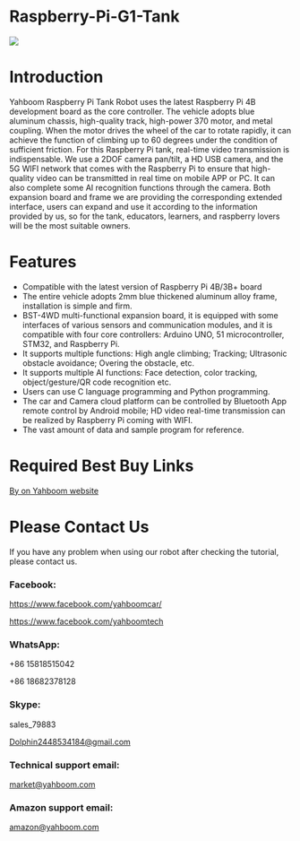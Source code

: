 # Raspberry-Pi-G1-Tank
![](https://github.com/YahboomTechnology/Raspberry-pi-G1-Tank/blob/master/Yahboom_PiTank.jpg)
# Introduction
Yahboom Raspberry Pi Tank Robot uses the latest Raspberry Pi 4B development board as the core controller. The vehicle adopts blue aluminum chassis, high-quality track, high-power 370 motor, and metal coupling. When the motor drives the wheel of the car to rotate rapidly, it can achieve the function of climbing up to 60 degrees under the condition of sufficient friction. For this Raspberry Pi tank, real-time video transmission is indispensable. We use a 2DOF camera pan/tilt, a HD USB camera, and the 5G WIFI network that comes with the Raspberry Pi to ensure that high-quality video can be transmitted in real time on mobile APP or PC. It can also complete some AI recognition functions through the camera. Both expansion board and frame we are providing the corresponding extended interface, users can expand and use it according to the information provided by us, so for the tank, educators, learners, and raspberry lovers will be the most suitable owners.

# Features
* Compatible with the latest version of Raspberry Pi 4B/3B+ board
* The entire vehicle adopts 2mm blue thickened aluminum alloy frame, installation is simple and firm.
* BST-4WD multi-functional expansion board, it is equipped with some interfaces of various sensors and communication modules, and it is compatible with four core controllers: Arduino UNO, 51 microcontroller, STM32, and Raspberry Pi.
* It supports multiple functions: High angle climbing; Tracking; Ultrasonic obstacle avoidance; Overing the obstacle, etc.
* It supports multiple AI functions: Face detection, color tracking, object/gesture/QR code recognition etc.
* Users can use C language programming and Python programming.
* The car and Camera cloud platform can be controlled by Bluetooth App remote control by Android mobile; HD video real-time transmission can be realized by Raspberry Pi coming with WIFI.
* The vast amount of data and sample program for reference.

# Required Best Buy Links
[By on Yahboom website](https://category.yahboom.net/collections/rp-smart-robot/products/g1tank)

# Please Contact Us
If you have any problem when using our robot after checking the tutorial, please contact us.

### Facebook: 
https://www.facebook.com/yahboomcar/ 
  
https://www.facebook.com/yahboomtech
### WhatsApp:
+86 15818515042

+86 18682378128
### Skype:  
sales_79883

Dolphin2448534184@gmail.com 
### Technical support email: 
market@yahboom.com
### Amazon support email: 
amazon@yahboom.com
